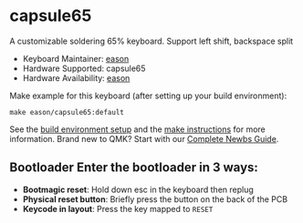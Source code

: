 # capsule65
A customizable soldering 65% keyboard.
Support left shift, backspace split
* Keyboard Maintainer: [eason](https://github.com/EasonQian1)
* Hardware Supported: capsule65
* Hardware Availability: [eason](https://github.com/EasonQian1)

Make example for this keyboard (after setting up your build environment):

    make eason/capsule65:default

See the [build environment setup](https://docs.qmk.fm/#/getting_started_build_tools) and the [make instructions](https://docs.qmk.fm/#/getting_started_make_guide) for more information. Brand new to QMK? Start with our [Complete Newbs Guide](https://docs.qmk.fm/#/newbs).

## Bootloader Enter the bootloader in 3 ways:
* **Bootmagic reset**: Hold down esc in the keyboard then replug
* **Physical reset button**: Briefly press the button on the back of the PCB
* **Keycode in layout**: Press the key mapped to `RESET`

